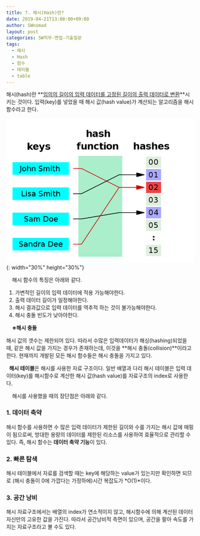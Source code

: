 ```yaml
---
title: 7. 해시(Hash)란?
date: 2019-04-21T13:00:00+09:00
author: SWnomad
layout: post
categories: SW직무-면접-기출질문
tags:
  - 해시
  - Hash
  - 함수
  - 테이블
  - table
---
```


해시(hash)란 **<u>임의의 길이의 입력 데이터를 고정된 길이의 출력 데이터로 변환</u>**시키는 것이다. 입력(key)를 넣었을 때 해시 값(hash value)가 계산되는 알고리즘을 해시함수라고 한다.
&nbsp;

![hash](/images/sw_interview/hash_function.png){: width="30%" height="30%"}

&nbsp;
&nbsp;
해시 함수의 특징은 아래와 같다.

1. 가변적인 길이의 입력 데이터에 적용 가능해야한다.
2. 출력 데이터 길이가 일정해야한다.
3. 해시 결과값으로 입력 데이터를 역추적 하는 것이 불가능해야한다.
4. 해시 충돌 빈도가 낮아야한다.

&nbsp;
&nbsp;
**※해시 충돌**

해시 값의 갯수는 제한되어 있다. 따라서 수많은 입력데이터가 해싱(hashing)되었을 때, 같은 해시 값을 가지는 경우가 존재하는데, 이것을 **해시 충돌(collision)**이라고 한다. 현재까지 개발된 모든 해시 함수들은 해시 충돌을 가지고 있다.

&nbsp;
**해시 테이블**은 해시를 사용한 자료 구조이다. 일반 배열과 다리 해시 테이블은 입력 데이터(key)를 해시함수로 계산한 해시 값(hash value)를 자료구조의 index로 사용한다.

&nbsp;
&nbsp;
해시를 사용했을 때의 장단점은 아래와 같다.

### 1. 데이터 축약

해시 함수를 사용하면 수 많은 입력 데이터가 제한된 길이와 수를 가지는 해시 값에 매핑이 됨으로써, 방대한 용량의 데이터를 제한된 리소스를 사용하여 효율적으로 관리할 수 있다. 즉, 해시 함수는 **데이터 축약 기능**이 있다.

### 2. 빠른 탐색

해시 테이블에서 자료를 검색할 때는 key에 해당하는 value가 있는지만 확인하면 되므로 (해시 충돌이 0에 가깝다는 가정하에)시간 복잡도가 *O(1)*이다.

### 3. 공간 낭비
해시 자료구조에서는 배열의 index가 연소적이지 않고, 해시함수에 의해 계산된 데이터 자신만의 고유한 값을 가진다. 따라서 공간낭비적 측면이 있으며, 공간을 팔아 속도를 가지는 자료구조라고 볼 수도 있다.